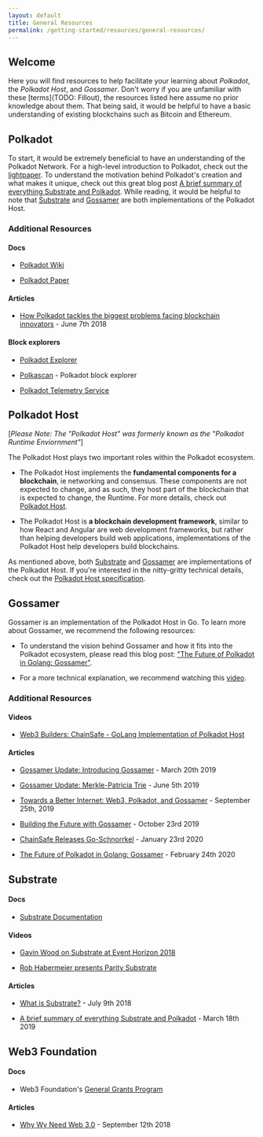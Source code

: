 ```yaml
---
layout: default
title: General Resources
permalink: /getting-started/resources/general-resources/
---
```


## Welcome

Here you will find resources to help facilitate your learning about _Polkadot_, the _Polkadot Host_, and _Gossamer_. Don't worry if you are unfamiliar with these [terms](TODO: Fillout), the resources listed here assume no prior knowledge about them. That being said, it would be helpful to have a basic understanding of existing blockchains such as Bitcoin and Ethereum. 

## Polkadot

To start, it would be extremely beneficial to have an understanding of the Polkadot Network. For a high-level introduction to Polkadot, check out the  <a target="_blank" rel="noopener noreferrer" href="https://polkadot.network/Polkadot-lightpaper.pdf">lightpaper</a>. To understand the motivation behind Polkadot's creation and what makes it unique, check out this great blog post <a target="_blank" rel="noopener noreferrer" href="https://medium.com/polkadot-network/a-brief-summary-of-everything-substrate-and-polkadot-f1f21071499d">A brief summary of everything Substrate and Polkadot</a>. While reading, it would be helpful to note that <a target="_blank" rel="noopener noreferrer" href="https://github.com/paritytech/substrate">Substrate</a> and <a target="_blank" rel="noopener noreferrer" href="https://github.com/ChainSafe/gossamer">Gossamer</a> are both implementations of the Polkadot Host. 

### Additional Resources

#### Docs

- <a target="_blank" rel="noopener noreferrer" href="https://wiki.polkadot.network/en/">Polkadot Wiki</a>

- <a target="_blank" rel="noopener noreferrer" href="https://polkadot.network/PolkaDotPaper.pdf">Polkadot Paper</a>

#### Articles

- <a target="_blank" rel="noopener noreferrer" href="https://medium.com/polkadot-network/how-polkadot-tackles-the-biggest-problems-facing-blockchain-innovators-1affc1309b0f">How Polkadot tackles the biggest problems facing blockchain innovators</a> - June 7th 2018

#### Block explorers

- <a target="_blank" rel="noopener noreferrer" href="https://polkadot.js.org/apps/#/explorer">Polkadot Explorer</a>

- <a target="_blank" rel="noopener noreferrer" href="https://polkascan.io/">Polkascan</a> - Polkadot block explorer

- <a target="_blank" rel="noopener noreferrer" href="https://telemetry.polkadot.io/#/Kusama">Polkadot Telemetry Service</a>

## Polkadot Host

[_Please Note: The "Polkadot Host" was formerly known as the "Polkadot Runtime Enviornment"_]

The Polkadot Host plays two important roles within the Polkadot ecosystem.

- The Polkadot Host implements the **fundamental components for a blockchain**, ie networking and consensus. These components are not expected to change, and as such, they host part of the blockchain that is expected to change, the Runtime. For more details, check out <a target="_blank" rel="noopener noreferrer" href="https://wiki.polkadot.network/docs/en/learn-polkadot-host">Polkadot Host</a>.

- The Polkadot Host is **a blockchain development framework**, similar to how React and Angular are web development frameworks, but rather than helping developers build web applications, implementations of the Polkadot Host help developers build blockchains. 

As mentioned above, both <a target="_blank" rel="noopener noreferrer" href="https://github.com/paritytech/substrate">Substrate</a> and <a target="_blank" rel="noopener noreferrer" href="https://github.com/ChainSafe/gossamer">Gossamer</a> are implementations of the Polkadot Host. If you're interested in the nitty-gritty technical details, check out the <a target="_blank" rel="noopener noreferrer" href="https://github.com/w3f/polkadot-spec/blob/master/polkadot-host-spec/polkadot_host_spec.pdf">Polkadot Host specification</a>.

## Gossamer

Gossamer is an implementation of the Polkadot Host in Go. To learn more about Gossamer, we recommend the following resources:

- To understand the vision behind Gossamer and how it fits into the Polkadot ecosystem, please read this blog post: <a target="_blank" rel="noopener noreferrer" href="https://medium.com/chainsafe-systems/the-future-of-polkadot-in-golang-gossamer-3345f0d6143d">"The Future of Polkadot in Golang: Gossamer"</a>.

- For a more technical explanation, we recommend watching this <a target="_blank" rel="noopener noreferrer" href="https://medium.com/chainsafe-systems/the-future-of-polkadot-in-golang-gossamer-3345f0d6143d">video</a>.

### Additional Resources

#### Videos

- <a target="_blank" rel="noopener noreferrer" href="https://www.youtube.com/watch?v=vqluOY-ysFI">Web3 Builders: ChainSafe - GoLang Implementation of Polkadot Host</a>

#### Articles

- <a target="_blank" rel="noopener noreferrer" href="https://medium.com/chainsafe-systems/gossamer0-2ccf51ad0c91">Gossamer Update: Introducing Gossamer</a> - March 20th 2019

- <a target="_blank" rel="noopener noreferrer" href="https://medium.com/chainsafe-systems/gossamer-update-1-merkle-patricia-trie-6320588efedd">Gossamer Update: Merkle-Patricia Trie</a> - June 5th 2019

- <a target="_blank" rel="noopener noreferrer" href="https://medium.com/chainsafe-systems/towards-a-better-internet-web3-polkadot-and-gossamer-68eb559dd2c5">Towards a Better Internet: Web3, Polkadot, and Gossamer</a> - September 25th, 2019

- <a target="_blank" rel="noopener noreferrer" href="https://medium.com/chainsafe-systems/building-the-future-with-gossamer-ccb8c4530299">Building the Future with Gossamer</a> - October 23rd 2019

- <a target="_blank" rel="noopener noreferrer" href="https://medium.com/chainsafe-systems/chainsafe-releases-go-schnorrkel-487b6b5e3b87">ChainSafe Releases Go-Schnorrkel</a> - January 23rd 2020

- <a target="_blank" rel="noopener noreferrer" href="https://medium.com/chainsafe-systems/the-future-of-polkadot-in-golang-gossamer-3345f0d6143d">The Future of Polkadot in Golang: Gossamer</a> - February 24th 2020

## Substrate

#### Docs

- <a target="_blank" rel="noopener noreferrer" href="https://substrate.dev/en/">Substrate Documentation</a>

#### Videos

- <a target="_blank" rel="noopener noreferrer" href="https://www.youtube.com/watch?v=iUMZyL5kTwc&feature=youtu.be">Gavin Wood on Substrate at Event Horizon 2018</a>

- <a target="_blank" rel="noopener noreferrer" href="https://www.youtube.com/watch?v=q1zLHO7Lkuk&feature=youtu.be">Rob Habermeier presents Parity Substrate</a>

#### Articles

- <a target="_blank" rel="noopener noreferrer" href="https://medium.com/paritytech/what-is-substrate-29af4231d7e0">What is Substrate?</a> - July 9th 2018

- <a target="_blank" rel="noopener noreferrer" href="https://medium.com/polkadot-network/a-brief-summary-of-everything-substrate-and-polkadot-f1f21071499d">A brief summary of everything Substrate and Polkadot</a> - March 18th 2019

## Web3 Foundation

#### Docs

- Web3 Foundation's <a target="_blank" rel="noopener noreferrer" href="https://github.com/w3f/General-Grants-Program">General Grants Program</a>

#### Articles

- <a target="_blank" rel="noopener noreferrer" href="https://medium.com/@gavofyork/why-we-need-web-3-0-5da4f2bf95ab">Why Wy Need Web 3.0</a> - September 12th 2018
